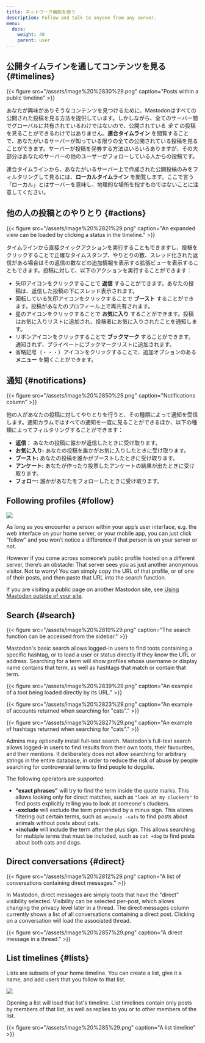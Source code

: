 ```yaml
---
title: ネットワーク機能を使う
description: Follow and talk to anyone from any server.
menu:
  docs:
    weight: 40
    parent: user
---
```


## 公開タイムラインを通してコンテンツを見る {#timelines}

{{< figure src="/assets/image%20%2830%29.png" caption="Posts within a public timeline" >}}

あなたが興味がありそうなコンテンツを見つけるために、Mastodonはすべての公開された投稿を見る方法を提供しています。しかしながら、全てのサーバー間でグローバルに共有されているわけではないので、公開されている _全て_ の投稿を見ることができるわけではありません。**連合タイムライン** を閲覧することで、あなたがいるサーバーが知っている限りの全ての公開されている投稿を見ることができます。サーバーが投稿を発券する方法はいろいろありますが、その大部分はあなたのサーバーの他のユーザーがフォローしている人からの投稿です。

連合タイムラインから、あなたがいるサーバー上で作成された公開投稿のみをフィルタリングして見るには、**ローカルタイムライン** を閲覧します。ここで言う「ローカル」とはサーバーを意味し、地理的な場所を指すものではないことに注意してください。

## 他の人の投稿とのやりとり {#actions}

{{< figure src="/assets/image%20%2821%29.png" caption="An expanded view can be loaded by clicking a status in the timeline." >}}

タイムラインから直接クイックアクションを実行することもできますし、投稿をクリックすることで正確なタイムスタンプ、やりとりの数、スレッド化された返信がある場合はその返信の数などの追加情報を表示する拡張ビューを表示することもできます。投稿に対して、以下のアクションを実行することができます：


* 矢印アイコンをクリックすることで **返信** することができます。あなたの投稿は、返信した投稿の下にスレッド表示されます。
* 回転している矢印アイコンをクリックすることで **ブースト** することができます。投稿があなたのプロフィール上で再共有されます。
* 星のアイコンをクリックすることで **お気に入り** することができます。投稿はお気に入りリストに追加され、投稿者にお気に入りされたことを通知します。
* リボンアイコンをクリックすることで **ブックマーク** することができます。通知されず、プライベートにブックマークリストに追加されます。
* 省略記号（・・・）アイコンをクリックすることで、追加オプションのある **メニュー** を開くことができます。

## 通知 {#notifications}

{{< figure src="/assets/image%20%2850%29.png" caption="Notifications column" >}}

他の人があなたの投稿に対してやりとりを行うと、その種類によって通知を受信します。通知カラムではすべての通知を一度に見ることができるほか、以下の種類によってフィルタリングすることができます：

* **返信：** あなたの投稿に誰かが返信したときに受け取ります。
* **お気に入り:** あなたの投稿を誰かがお気に入りしたときに受け取ります。
* **ブースト:** あなたの投稿を誰かがブーストしたときに受け取ります。
* **アンケート:** あなたが作ったり投票したアンケートの結果が出たときに受け取ります。
* **フォロー:** 誰かがあなたをフォローしたときに受け取ります。

## Following profiles {#follow}

![](/assets/image%20%2811%29.png)

As long as you encounter a person within your app’s user interface, e.g. the web interface on your home server, or your mobile app, you can just click “follow” and you won’t notice a difference if that person is on your server or not.

However if you come across someone’s public profile hosted on a different server, there’s an obstacle: That server sees you as just another anonymous visitor. Not to worry! You can simply copy the URL of that profile, or of one of their posts, and then paste that URL into the search function.

If you are visiting a public page on another Mastodon site, see [Using Mastodon outside of your site](external.md#remote-interactions-on-another-mastodon-site).

## Search {#search}

{{< figure src="/assets/image%20%2819%29.png" caption="The search function can be accessed from the sidebar." >}}

Mastodon's basic search allows logged-in users to find toots containing a specific hashtag, or to load a user or status directly if they know the URL or address. Searching for a term will show profiles whose username or display name contains that term, as well as hashtags that match or contain that term.

{{< figure src="/assets/image%20%2839%29.png" caption="An example of a toot being loaded directly by its URL." >}}

{{< figure src="/assets/image%20%2823%29.png" caption="An example of accounts returned when searching for &quot;cats&quot;." >}}

{{< figure src="/assets/image%20%2827%29.png" caption="An example of hashtags returned when searching for &quot;cats&quot;." >}}

Admins may optionally install full-text search. Mastodon’s full-text search allows logged-in users to find results from their own toots, their favourites, and their mentions. It deliberately does not allow searching for arbitrary strings in the entire database, in order to reduce the risk of abuse by people searching for controversial terms to find people to dogpile.

The following operators are supported:

* **"exact phrases"** will try to find the term inside the quote marks. This allows looking only for direct matches, such as `"look at my cluckers"` to find posts explicitly telling you to look at someone's cluckers.
* **-exclude** will exclude the term prepended by a minus sign. This allows filtering out certain terms, such as `animals -cats` to find posts about animals without posts about cats.
* **+include** will include the term after the plus sign. This allows searching for multiple terms that must be included, such as `cat +dog` to find posts about both cats and dogs.

## Direct conversations {#direct}

{{< figure src="/assets/image%20%2812%29.png" caption="A list of conversations containing direct messages." >}}

In Mastodon, direct messages are simply toots that have the "direct" visibility selected. Visibility can be selected per-post, which allows changing the privacy level later in a thread. The direct messages column currently shows a list of all conversations containing a direct post. Clicking on a conversation will load the associated thread.

{{< figure src="/assets/image%20%2857%29.png" caption="A direct message in a thread." >}}

## List timelines {#lists}

Lists are subsets of your home timeline. You can create a list, give it a name, and add users that you follow to that list.

![](/assets/image%20%2828%29.png)

Opening a list will load that list's timeline. List timelines contain only posts by members of that list, as well as replies to you or to other members of the list.

{{< figure src="/assets/image%20%285%29.png" caption="A list timeline" >}}

